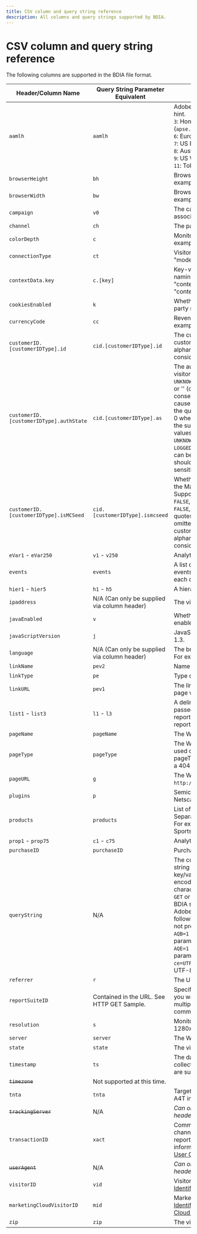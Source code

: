```yaml
---
title: CSV column and query string reference
description: All columns and query strings supported by BDIA.
---
```


# CSV column and query string reference

The following columns are supported in the BDIA file format.

Header/Column Name | Query String Parameter Equivalent | Description
--|--|--
`aamlh` | `aamlh` | Adobe Audience Manager location hint.<br/>`3`: Hong Kong/Singapore (`apse.demdex.net`)<br/>`6`: Europe (`irl1.demdex.net`)<br/>`7`: US East (`use.demdex.net`)<br/>`8`: Australia (`apse2.demdex.net`)<br/>`9`: US West (`usw2.demdex.net`)<br/>`11`: Tokyo (`tyo3.demdex.net`)
`browserHeight` | `bh` | Browser height in pixels (For example, 768).
`browserWidth` | `bw` | Browser width in pixels (For example, 1024).
`campaign` | `v0` | The campaign tracking code associated with the page.
`channel` | `ch` | The page title or bread crumb.
`colorDepth` | `c` | Monitor color depth in bits (For example, 24).
`connectionType` | `ct` | Visitor's connection type ("lan" or "modem").
`contextData.key` | `c.[key]` | Key-values pairs are specified in by naming the header "contextData.product" or "contextData.color".
`cookiesEnabled` | `k` | Whether the visitor supports first party session cookies (`Y` or `N`).
`currencyCode` | `cc` | Revenue currency code For example, USD.
`customerID.[customerIDType].id` | `cid.[customerIDType].id` | The customer ID to use. The customerIDType can be any alphanumeric string, but should be considered case sensitive.
`customerID.[customerIDType].authState` | `cid.[customerIDType].as` | The authenticated state of the visitor. Supported values are: `0`, `1`, `2`, `UNKNOWN`, `AUTHENTICATED`, `LOGGED_OUT`, or '' (case insensitive). Two consecutive single quotes ('') causes the value to be omitted from the query string which translates to 0 when the hit is made. Please note the supported authState numeric values denote the following: `0 = UNKNOWN`, `1 = AUTHENTICATED`, `2 = LOGGED_OUT`. The customerIDType can be any alphanumeric string, but should be considered case sensitive.
`customerID.[customerIDType].isMCSeed` | `cid.[customerIDType].ismcseed` | Whether or not this is the seed for the Marketing Cloud Visitor ID. Supported values are: `0`, `1`, `TRUE`, `FALSE`, '' (case insensitive). Using `0`, `FALSE`, or two consecutive single quotes (`''`) causes the value to be omitted from the query string. The customerIDType can be any alphanumeric string, but should be considered case sensitive.
`eVar1` - `eVar250` | `v1` - `v250` | Analytics eVar.
`events` | `events` | A list of Analytics events. Multiple events are separated by a comma in each data row field.
`hier1` - `hier5` | `h1` - `h5` | A hierarchy string.
`ipaddress` | N/A (Can only be supplied via column header) | The visitor's IP address.
`javaEnabled` | `v` | Whether the visitor has Java enabled (`Y` or `N`).
`javaScriptVersion` | `j` | JavaScript version. For example, 1.3.
`language` | N/A (Can only be supplied via column header) | The browser's supported language. For example, "en-us".
`linkName` | `pev2` | Name of link.
`linkType` | `pe` | Type of link (`d`, `e`, or `o`).
`linkURL` | `pev1` | The link's HREF. For custom links, page values are ignored.
`list1` - `list3` | `l1` - `l3` | A delimited list of values that are passed into a variable, then reported as individual line items for reporting.
`pageName` | `pageName` | The Web page name.
`pageType` | `pageType` | The Web page type. This is only used on 404 error pages. Set pageType to "Error Page" for when a 404 error is detected.
`pageURL` | `g` | The Web page URL. For example, `http://www.example.com/index.html`.
`plugins` | `p` | Semicolon separated list of Netscape plug-in names.
`products` | `products` | List of all products on the page. Separate products with a comma. For example: Sports;Ball;1;5.95,Toys; Top;1:1.99.
`prop1` - `prop75` | `c1` - `c75` | Analytics property name.
`purchaseID` | `purchaseID` | Purchase ID number.
`queryString` | N/A | The column that you put all query string data in. Data must be in key/value pairs and be fully URL encoded, including any multibyte characters. Its contents is used in a `GET` or `POST` call to Analytics. When BDIA submits a `queryString` row to Adobe Analytics, it adds the following param values if they are not present:<br/>`AQB=1` (Start of server call parameters)<br/>`AQE=1` (End of server call parameters)<br/>`ce=UTF-8` (Character Encoding of UTF-8)
`referrer` | `r` | The URL of the page referrer.
`reportSuiteID` | Contained in the URL. See HTTP GET Sample. | Specifies the report suites where you want to submit data. Separate multiple report suite IDs with a comma.
`resolution` | `s` | Monitor resolution For example, 1280x1024.
`server` | `server` | The Web server serving the page.
`state` | `state` | The visitor's U.S. state.
`timestamp` | `ts` | The date and time that the data was collected. [Unix Time](https://en.wikipedia.org/wiki/Unix_time) and [ISO-8601](https://en.wikipedia.org/wiki/ISO_8601) are supported.
~~`timezone`~~ | Not supported at this time. | |
`tnta` | `tnta` | Target data payload, for use with A4T integrations
~~`trackingServer`~~ | N/A | *Can only be supplied via column header*
`transactionID` | `xact` | Common value used to tie multi-channel user activities together for reporting purposes. For more information, see the [Data Sources User Guide](https://docs.adobe.com/content/help/en/analytics/import/data-sources/datasrc-home.html).
~~`userAgent`~~ | N/A | *Can only be supplied via column header*
`visitorID` | `vid` | Visitor's Analytics ID. See [Visitor Identification](https://docs.adobe.com/content/help/en/id-service/using/home.html).
`marketingCloudVisitorID` | `mid` | Marketing Cloud ID. See [Visitor Identification and the Marketing Cloud Visitor ID Service](https://docs.adobe.com/content/help/en/id-service/using/home.html).
`zip` | `zip` | The visitor's zip code.
